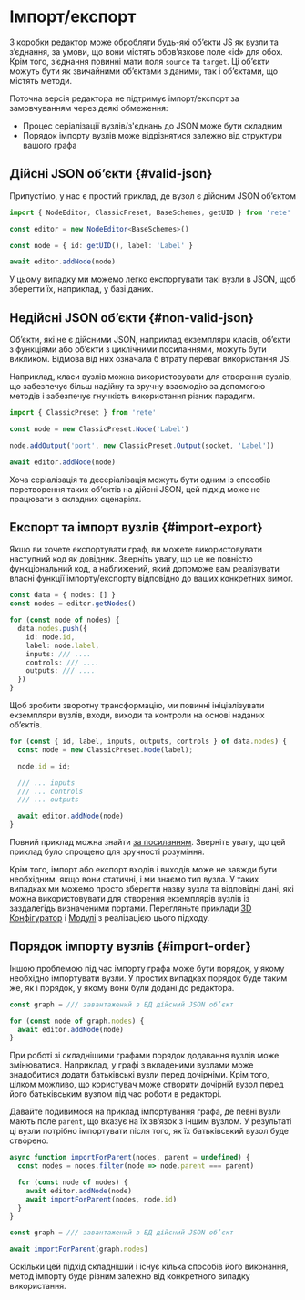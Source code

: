 # Імпорт/експорт

З коробки редактор може обробляти будь-які об’єкти JS як вузли та з’єднання, за умови, що вони містять обов’язкове поле «id» для обох. Крім того, з’єднання повинні мати поля `source` та `target`. Ці об’єкти можуть бути як звичайними об’єктами з даними, так і об’єктами, що містять методи.

Поточна версія редактора не підтримує імпорт/експорт за замовчуванням через деякі обмеження:

- Процес серіалізації вузлів/з'єднань до JSON може бути складним
- Порядок імпорту вузлів може відрізнятися залежно від структури вашого графа

## Дійсні JSON об’єкти {#valid-json}

Припустімо, у нас є простий приклад, де вузол є дійсним JSON об’єктом

```ts
import { NodeEditor, ClassicPreset, BaseSchemes, getUID } from 'rete'

const editor = new NodeEditor<BaseSchemes>()

const node = { id: getUID(), label: 'Label' }

await editor.addNode(node)
```

У цьому випадку ми можемо легко експортувати такі вузли в JSON, щоб зберегти їх, наприклад, у базі даних.

## Недійсні JSON об’єкти {#non-valid-json}

Об’єкти, які не є дійсними JSON, наприклад екземпляри класів, об’єкти з функціями або об’єкти з циклічними посиланнями, можуть бути викликом. Відмова від них означала б втрату переваг використання JS.

Наприклад, класи вузлів можна використовувати для створення вузлів, що забезпечує більш надійну та зручну взаємодію за допомогою методів і забезпечує гнучкість використання різних парадигм.

```ts
import { ClassicPreset } from 'rete'

const node = new ClassicPreset.Node('Label')

node.addOutput('port', new ClassicPreset.Output(socket, 'Label'))

await editor.addNode(node)
```

Хоча серіалізація та десеріалізація можуть бути одним із способів перетворення таких об’єктів на дійсні JSON, цей підхід може не працювати в складних сценаріях.

## Експорт та імпорт вузлів {#import-export}

Якщо ви хочете експортувати граф, ви можете використовувати наступний код як довідник. Зверніть увагу, що це не повністю функціональний код, а наближений, який допоможе вам реалізувати власні функції імпорту/експорту відповідно до ваших конкретних вимог.

```ts
const data = { nodes: [] }
const nodes = editor.getNodes()

for (const node of nodes) {
  data.nodes.push({
    id: node.id,
    label: node.label,
    inputs: /// ....
    controls: /// ....
    outputs: /// ....
  })
}
```

Щоб зробити зворотну трансформацію, ми повинні ініціалізувати екземпляри вузлів, входи, виходи та контроли на основі наданих об’єктів.

```ts
for (const { id, label, inputs, outputs, controls } of data.nodes) {
  const node = new ClassicPreset.Node(label);

  node.id = id;

  /// ... inputs
  /// ... controls
  /// ... outputs

  await editor.addNode(node)
}
```

Повний приклад можна знайти [за посиланням](https://codesandbox.io/s/rete-js-v2-import-export-999y8z?file=/src/index.ts:3276-3465). Зверніть увагу, що цей приклад було спрощено для зручності розуміння.

Крім того, імпорт або експорт входів і виходів може не завжди бути необхідним, якщо вони статичні, і ми знаємо тип вузла. У таких випадках ми можемо просто зберегти назву вузла та відповідні дані, які можна використовувати для створення екземплярів вузлів із заздалегідь визначеними портами. Перегляньте приклади [3D Конфігуратор](/examples/3d-configurator) і [Модулі](/examples/modules) з реалізацією цього підходу.

## Порядок імпорту вузлів {#import-order}

Іншою проблемою під час імпорту графа може бути порядок, у якому необхідно імпортувати вузли. У простих випадках порядок буде таким же, як і порядок, у якому вони були додані до редактора.

```ts
const graph = /// завантажений з БД дійсний JSON об’єкт

for (const node of graph.nodes) {
  await editor.addNode(node)
}
```

При роботі зі складнішими графами порядок додавання вузлів може змінюватися. Наприклад, у графі з вкладеними вузлами може знадобитися додати батьківські вузли перед дочірніми. Крім того, цілком можливо, що користувач може створити дочірній вузол перед його батьківським вузлом під час роботи в редакторі.

Давайте подивимося на приклад імпортування графа, де певні вузли мають поле `parent`, що вказує на їх зв’язок з іншим вузлом. У результаті ці вузли потрібно імпортувати після того, як їх батьківський вузол буде створено.

```ts
async function importForParent(nodes, parent = undefined) {
  const nodes = nodes.filter(node => node.parent === parent)

  for (const node of nodes) {
    await editor.addNode(node)
    await importForParent(nodes, node.id)
  }
}

const graph = /// завантажений з БД дійсний JSON об’єкт

await importForParent(graph.nodes)
```

Оскільки цей підхід складніший і існує кілька способів його виконання, метод імпорту буде різним залежно від конкретного випадку використання.

